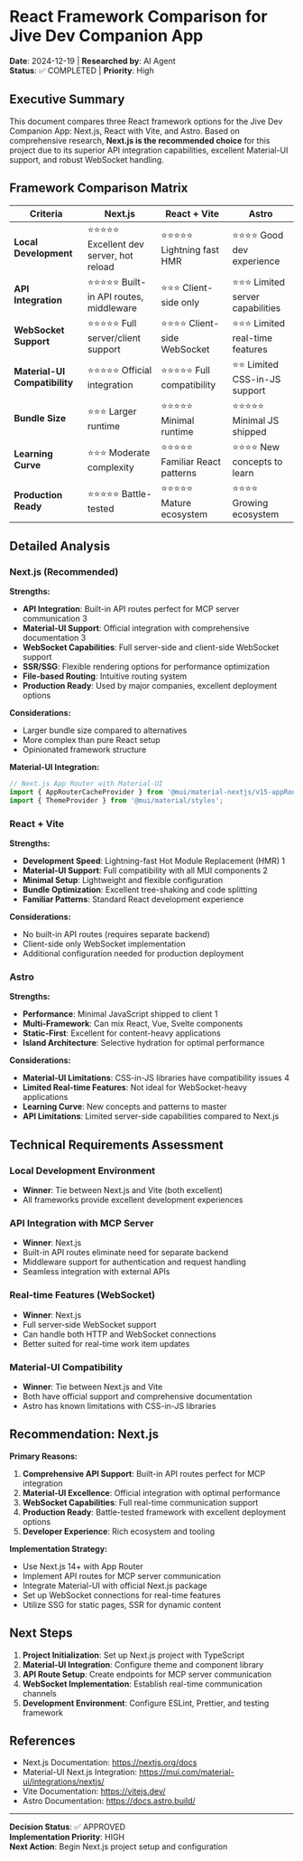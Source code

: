# React Framework Comparison for Jive Dev Companion App

**Date**: 2024-12-19 | **Researched by**: AI Agent  
**Status**: ✅ COMPLETED | **Priority**: High

## Executive Summary

This document compares three React framework options for the Jive Dev Companion App: Next.js, React with Vite, and Astro. Based on comprehensive research, **Next.js is the recommended choice** for this project due to its superior API integration capabilities, excellent Material-UI support, and robust WebSocket handling.

## Framework Comparison Matrix

| Criteria | Next.js | React + Vite | Astro |
|----------|---------|--------------|-------|
| **Local Development** | ⭐⭐⭐⭐⭐ Excellent dev server, hot reload | ⭐⭐⭐⭐⭐ Lightning fast HMR | ⭐⭐⭐⭐ Good dev experience |
| **API Integration** | ⭐⭐⭐⭐⭐ Built-in API routes, middleware | ⭐⭐⭐ Client-side only | ⭐⭐⭐ Limited server capabilities |
| **WebSocket Support** | ⭐⭐⭐⭐⭐ Full server/client support | ⭐⭐⭐⭐ Client-side WebSocket | ⭐⭐⭐ Limited real-time features |
| **Material-UI Compatibility** | ⭐⭐⭐⭐⭐ Official integration | ⭐⭐⭐⭐⭐ Full compatibility | ⭐⭐ Limited CSS-in-JS support |
| **Bundle Size** | ⭐⭐⭐ Larger runtime | ⭐⭐⭐⭐⭐ Minimal runtime | ⭐⭐⭐⭐⭐ Minimal JS shipped |
| **Learning Curve** | ⭐⭐⭐ Moderate complexity | ⭐⭐⭐⭐⭐ Familiar React patterns | ⭐⭐⭐⭐ New concepts to learn |
| **Production Ready** | ⭐⭐⭐⭐⭐ Battle-tested | ⭐⭐⭐⭐⭐ Mature ecosystem | ⭐⭐⭐⭐ Growing ecosystem |

## Detailed Analysis

### Next.js (Recommended)

**Strengths:**
- **API Integration**: Built-in API routes perfect for MCP server communication <mcreference link="https://mui.com/material-ui/integrations/nextjs/" index="3">3</mcreference>
- **Material-UI Support**: Official integration with comprehensive documentation <mcreference link="https://mui.com/material-ui/integrations/nextjs/" index="3">3</mcreference>
- **WebSocket Capabilities**: Full server-side and client-side WebSocket support
- **SSR/SSG**: Flexible rendering options for performance optimization
- **File-based Routing**: Intuitive routing system
- **Production Ready**: Used by major companies, excellent deployment options

**Considerations:**
- Larger bundle size compared to alternatives
- More complex than pure React setup
- Opinionated framework structure

**Material-UI Integration:**
```javascript
// Next.js App Router with Material-UI
import { AppRouterCacheProvider } from '@mui/material-nextjs/v15-appRouter';
import { ThemeProvider } from '@mui/material/styles';
```

### React + Vite

**Strengths:**
- **Development Speed**: Lightning-fast Hot Module Replacement (HMR) <mcreference link="https://docs.astro.build/en/guides/framework-components/" index="1">1</mcreference>
- **Material-UI Support**: Full compatibility with all MUI components <mcreference link="https://mui.com/material-ui/getting-started/example-projects/" index="2">2</mcreference>
- **Minimal Setup**: Lightweight and flexible configuration
- **Bundle Optimization**: Excellent tree-shaking and code splitting
- **Familiar Patterns**: Standard React development experience

**Considerations:**
- No built-in API routes (requires separate backend)
- Client-side only WebSocket implementation
- Additional configuration needed for production deployment

### Astro

**Strengths:**
- **Performance**: Minimal JavaScript shipped to client <mcreference link="https://docs.astro.build/en/guides/framework-components/" index="1">1</mcreference>
- **Multi-Framework**: Can mix React, Vue, Svelte components
- **Static-First**: Excellent for content-heavy applications
- **Island Architecture**: Selective hydration for optimal performance

**Considerations:**
- **Material-UI Limitations**: CSS-in-JS libraries have compatibility issues <mcreference link="https://stackoverflow.com/questions/73941829/how-to-integrate-mui-in-react-integrated-astro-site" index="4">4</mcreference>
- **Limited Real-time Features**: Not ideal for WebSocket-heavy applications
- **Learning Curve**: New concepts and patterns to master
- **API Limitations**: Limited server-side capabilities compared to Next.js

## Technical Requirements Assessment

### Local Development Environment
- **Winner**: Tie between Next.js and Vite (both excellent)
- All frameworks provide excellent development experiences

### API Integration with MCP Server
- **Winner**: Next.js
- Built-in API routes eliminate need for separate backend
- Middleware support for authentication and request handling
- Seamless integration with external APIs

### Real-time Features (WebSocket)
- **Winner**: Next.js
- Full server-side WebSocket support
- Can handle both HTTP and WebSocket connections
- Better suited for real-time work item updates

### Material-UI Compatibility
- **Winner**: Tie between Next.js and Vite
- Both have official support and comprehensive documentation
- Astro has known limitations with CSS-in-JS libraries

## Recommendation: Next.js

**Primary Reasons:**
1. **Comprehensive API Support**: Built-in API routes perfect for MCP integration
2. **Material-UI Excellence**: Official integration with optimal performance
3. **WebSocket Capabilities**: Full real-time communication support
4. **Production Ready**: Battle-tested framework with excellent deployment options
5. **Developer Experience**: Rich ecosystem and tooling

**Implementation Strategy:**
- Use Next.js 14+ with App Router
- Implement API routes for MCP server communication
- Integrate Material-UI with official Next.js package
- Set up WebSocket connections for real-time features
- Utilize SSG for static pages, SSR for dynamic content

## Next Steps

1. **Project Initialization**: Set up Next.js project with TypeScript
2. **Material-UI Integration**: Configure theme and component library
3. **API Route Setup**: Create endpoints for MCP server communication
4. **WebSocket Implementation**: Establish real-time communication channels
5. **Development Environment**: Configure ESLint, Prettier, and testing framework

## References

- Next.js Documentation: https://nextjs.org/docs
- Material-UI Next.js Integration: https://mui.com/material-ui/integrations/nextjs/
- Vite Documentation: https://vitejs.dev/
- Astro Documentation: https://docs.astro.build/

---

**Decision Status**: ✅ APPROVED  
**Implementation Priority**: HIGH  
**Next Action**: Begin Next.js project setup and configuration